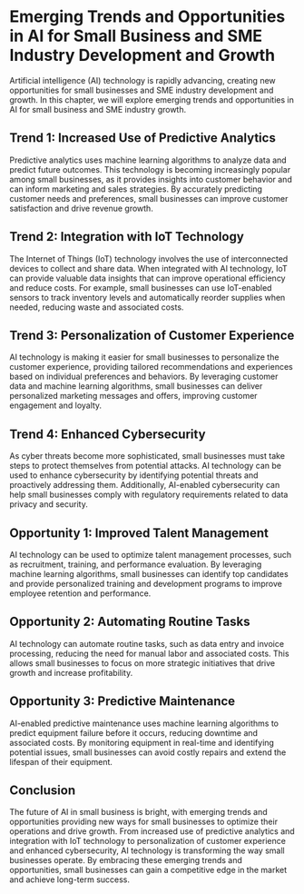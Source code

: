 Emerging Trends and Opportunities in AI for Small Business and SME Industry Development and Growth
=================================================================================================================================================

Artificial intelligence (AI) technology is rapidly advancing, creating new opportunities for small businesses and SME industry development and growth. In this chapter, we will explore emerging trends and opportunities in AI for small business and SME industry growth.

Trend 1: Increased Use of Predictive Analytics
----------------------------------------------

Predictive analytics uses machine learning algorithms to analyze data and predict future outcomes. This technology is becoming increasingly popular among small businesses, as it provides insights into customer behavior and can inform marketing and sales strategies. By accurately predicting customer needs and preferences, small businesses can improve customer satisfaction and drive revenue growth.

Trend 2: Integration with IoT Technology
----------------------------------------

The Internet of Things (IoT) technology involves the use of interconnected devices to collect and share data. When integrated with AI technology, IoT can provide valuable data insights that can improve operational efficiency and reduce costs. For example, small businesses can use IoT-enabled sensors to track inventory levels and automatically reorder supplies when needed, reducing waste and associated costs.

Trend 3: Personalization of Customer Experience
-----------------------------------------------

AI technology is making it easier for small businesses to personalize the customer experience, providing tailored recommendations and experiences based on individual preferences and behaviors. By leveraging customer data and machine learning algorithms, small businesses can deliver personalized marketing messages and offers, improving customer engagement and loyalty.

Trend 4: Enhanced Cybersecurity
-------------------------------

As cyber threats become more sophisticated, small businesses must take steps to protect themselves from potential attacks. AI technology can be used to enhance cybersecurity by identifying potential threats and proactively addressing them. Additionally, AI-enabled cybersecurity can help small businesses comply with regulatory requirements related to data privacy and security.

Opportunity 1: Improved Talent Management
-----------------------------------------

AI technology can be used to optimize talent management processes, such as recruitment, training, and performance evaluation. By leveraging machine learning algorithms, small businesses can identify top candidates and provide personalized training and development programs to improve employee retention and performance.

Opportunity 2: Automating Routine Tasks
---------------------------------------

AI technology can automate routine tasks, such as data entry and invoice processing, reducing the need for manual labor and associated costs. This allows small businesses to focus on more strategic initiatives that drive growth and increase profitability.

Opportunity 3: Predictive Maintenance
-------------------------------------

AI-enabled predictive maintenance uses machine learning algorithms to predict equipment failure before it occurs, reducing downtime and associated costs. By monitoring equipment in real-time and identifying potential issues, small businesses can avoid costly repairs and extend the lifespan of their equipment.

Conclusion
----------

The future of AI in small business is bright, with emerging trends and opportunities providing new ways for small businesses to optimize their operations and drive growth. From increased use of predictive analytics and integration with IoT technology to personalization of customer experience and enhanced cybersecurity, AI technology is transforming the way small businesses operate. By embracing these emerging trends and opportunities, small businesses can gain a competitive edge in the market and achieve long-term success.
